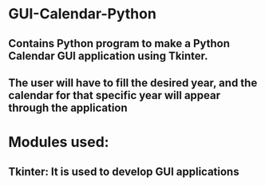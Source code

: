 # GUI-Calendar-Python
## Contains Python program to make a Python Calendar GUI application using Tkinter.
## The user will have to fill the desired year, and the calendar for that specific year will appear through the application
# Modules used:
## Tkinter: It is used to develop GUI applications
